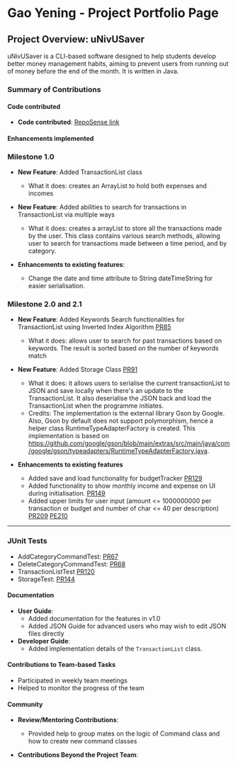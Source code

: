 # Gao Yening - Project Portfolio Page

## Project Overview: uNivUSaver

uNivUSaver is a CLI-based software designed to help students develop better money management habits, aiming to prevent users from running out of money before the end of the month. It is written in Java.

### Summary of Contributions
#### Code contributed
* **Code contributed**: [RepoSense link](https://nus-cs2113-ay2425s1.github.io/tp-dashboard/?search=Gao%20Yening&sort=groupTitle&sortWithin=title&timeframe=commit&mergegroup=&groupSelect=groupByRepos&breakdown=true&checkedFileTypes=docs~functional-code~test-code~other&since=2024-09-20&tabOpen=true&tabType=authorship&tabAuthor=Gao327&tabRepo=AY2425S1-CS2113-W10-4%2Ftp%5Bmaster%5D&authorshipIsMergeGroup=false&authorshipFileTypes=docs~functional-code~test-code~other&authorshipIsBinaryFileTypeChecked=false&authorshipIsIgnoredFilesChecked=false)

#### Enhancements implemented
### Milestone 1.0
* **New Feature**: Added TransactionList class
    * What it does: creates an ArrayList to hold both expenses and incomes
* **New Feature**: Added abilities to search for transactions in TransactionList via multiple ways 
    * What it does: creates a arrayList to store all the transactions made by the user. This class contains various search methods, allowing user to search for transactions made between a time period, and by category.

* **Enhancements to existing features**:
    * Change the date and time attribute to String dateTimeString for easier serialisation.

### Milestone 2.0 and 2.1
* **New Feature**: Added Keywords Search functionalities for TransactionList using Inverted Index Algorithm [PR85](https://github.com/AY2425S1-CS2113-W10-4/tp/pull/85)
  * What it does: allows user to search for past transactions based on keywords. The result is sorted based on the number of keywords match

* **New Feature**: Added Storage Class [PR91](https://github.com/AY2425S1-CS2113-W10-4/tp/pull/91)
  * What it does: it allows users to serialise the current transactionList to JSON and save locally when there's an update to the TransactionList. It also deserialise the JSON back and load the TransactionList when the programme initiates.
  * Credits: The implementation is the external library Gson by Google. Also, Gson by default does not support polymorphism, hence a helper class RuntimeTypeAdapterFactory is created. This implementation is based on https://github.com/google/gson/blob/main/extras/src/main/java/com/google/gson/typeadapters/RuntimeTypeAdapterFactory.java.

* **Enhancements to existing features**
  * Added save and load functionality for budgetTracker [PR129](https://github.com/AY2425S1-CS2113-W10-4/tp/pull/129)
  * Added functionality to show monthly income and expense on UI during initialisation. [PR149](https://github.com/AY2425S1-CS2113-W10-4/tp/pull/149)
  * Added upper limits for user input (amount <= 1000000000 per transaction or budget and number of char <= 40 per description) [PR209](https://github.com/AY2425S1-CS2113-W10-4/tp/pull/209) [PE210](https://github.com/AY2425S1-CS2113-W10-4/tp/pull/210)
* **

### JUnit Tests
  * AddCategoryCommandTest: [PR67](https://github.com/AY2425S1-CS2113-W10-4/tp/pull/67)
  * DeleteCategoryCommandTest: [PR68](https://github.com/AY2425S1-CS2113-W10-4/tp/pull/68)
  * TransactionListTest [PR120](https://github.com/AY2425S1-CS2113-W10-4/tp/pull/120)
  * StorageTest: [PR144](https://github.com/AY2425S1-CS2113-W10-4/tp/pull/144)
#### Documentation
* **User Guide**:
    * Added documentation for the features in v1.0
    * Added JSON Guide for advanced users who may wish to edit JSON files directly
* **Developer Guide**:
    * Added implementation details of the `TransactionList` class.
  

#### Contributions to Team-based Tasks
* Participated in weekly team meetings
* Helped to monitor the progress of the team

#### Community
* **Review/Mentoring Contributions**:
  * Provided help to group mates on the logic of Command class and how to create new command classes

* **Contributions Beyond the Project Team**:
